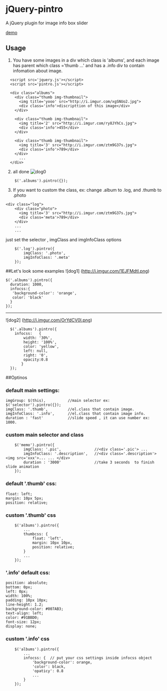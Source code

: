 jQuery-pintro
=============

A jQuery plugin for image info box slider 


[demo](http://jsbin.com/aVOGIbA/33)
## Usage

1. You have some images in a div which class is 'albums', and each image has parent which class ='thumb ...' and has a .info div to contain infomation about image.
```
  <script src='jquery.js'></script>
  <script src='pintro.js'></script>

  <div class="albums">
    <div class="thumb img-thumbnail">
      <img title='yooo' src="http://i.imgur.com/xgSNUo2.jpg">
      <div class='info'>discripttion of this image</div>
    </div>

    <div class="thumb img-thumbnail">
      <img title='2' src="http://i.imgur.com/ry8JYhCs.jpg">
      <div class='info'>455</div>
    </div>
    
    <div class="thumb img-thumbnail">
      <img title='3' src="http://i.imgur.com/ztm9G37s.jpg">
      <div class='info'>789</div>
    </div>
      ...
  </div>
```

2. all done
![dog0](http://i.imgur.com/ChwaG8Rl.png)
```
    $('.albums').pintro({});
```

3.  If you want to custom the class, ex: change .album to .log, and .thumb to .photo
```
<div class="log">
    <div class="photo">
      <img title='3' src="http://i.imgur.com/ztm9G37s.jpg">
      <div class='meta'>789</div>
    </div>
    ...
    ...
```
just set the selector , imgClass and imgInfoClass options
```
    $('.log').pintro({
        imgClass: '.photo',
        imgInfoClass: '.meta'
    });
```

##Let's look some examples
![dog1] (http://i.imgur.com/1EJFMdtl.png)
```
$('.albums').pintro({
  duration: 1000,
  infocss:{
   'background-color': 'orange',
   color: 'black'
  }
}); 
```
---

![dog2] (http://i.imgur.com/OrYdCV0l.png)
```
  $('.albums').pintro({
    infocss:   {
        width: '30%',
        height: '100%',
        color: 'yellow',
        left: null,
        right: '0',
        opacity:0.8
       }
  }); 
```



##Optinos
### default main settings:
    imgGroup: $(this),          //main selector ex: $('selector').pintro({});
    imgClass: '.thumb',         //el.class that contain image.
    imgInfoClass: '.info',      //el.class that contain image info.
    duration : 'fast'           //slide speed , it can use number ex: 1000.

### custom main selector and class
```
    $('memo').pintro({
        imgClass: '.pic',               //<div class='.pic'> ...
        imgInfoClass: '.description',   //<div class='.description'><img src='xxx'>... ... </div>
        duration : '3000'               //take 3 seconds  to finish slide animation
    });
```    
### default '.thumb' css:
	float: left;
  	margin: 10px 5px;
  	position: relative; 
### custom '.thumb' css
```
	$('albums').pintro({
		...
		thumbcss: {
			float: 'left',
  			margin: 10px 10px,
  			position: relative; 
		}
		...
	});
```

### '.info' default css:    
	position: absolute;
	bottom: 0px;
	left: 0px;
	width: 100%;
	padding: 10px 10px;
	line-height: 1.2;
	background-color: #007AB3;
	text-align: left;
	color: #91BBD0;
	font-size: 12px;
	display: none;
  
### custom '.info' css
```
    $('albums').pintro({
        ...
        infocss: {  // put your css settings inside infocss object
            'background-color': orange,
            'color': black,
            'opaticy': 0.8
            ...
        }
    });
``` 






